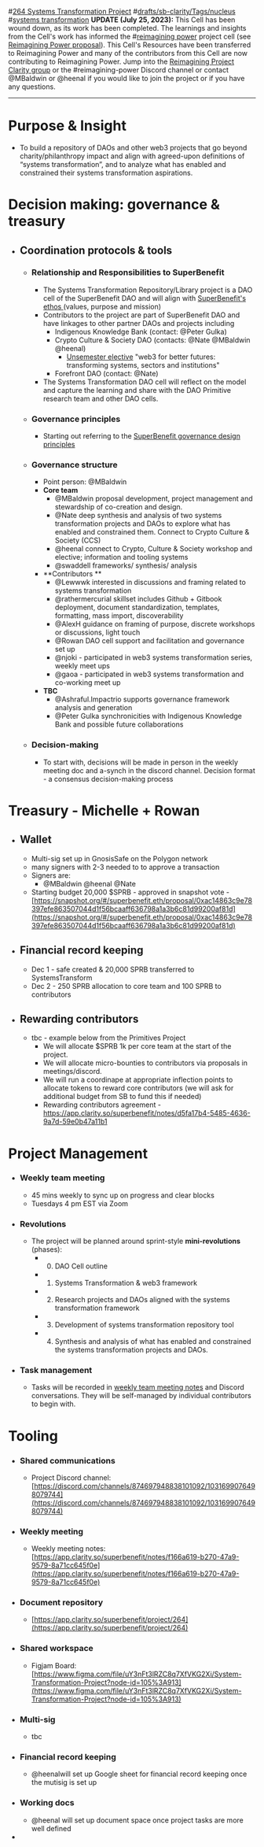 #[264 Systems Transformation Project](264%20Systems%20Transformation%20Project) #[drafts/sb-clarity/Tags/nucleus](drafts/sb-clarity/Tags/nucleus) #[systems transformation](/notes/archive/clarity/Tags/systems%20transformation.md) 
**UPDATE (July 25, 2023):** This Cell has been wound down, as its work has been completed. The learnings and insights from the Cell's work has informed the #[reimagining power](/notes/archive/clarity/Tags/reimagining%20power.md) project cell (see [Reimagining Power proposal](https://snapshot.org/#/superbenefit.eth/proposal/0xdee77e3d0c41591bec2b880928755295a3bb4658a7950a95a7e954cac6c189c2)). This Cell's Resources have been transferred to Reimagining Power and many of the contributors from this Cell are now contributing to Reimagining Power. Jump into the [Reimagining Project Clarity group](https://app.clarity.so/superbenefit/group/POW) or the #reimagining-power Discord channel or contact @MBaldwin or @heenal if you would like to join the project or if you have any questions.

---
# Purpose & Insight
- To build a repository of DAOs and other web3 projects that go beyond charity/philanthropy impact and align with agreed-upon definitions of “systems transformation”, and to analyze what has enabled and constrained their systems transformation aspirations.

# Decision making: governance & treasury
- ## Coordination protocols & tools
	- ### Relationship and Responsibilities to SuperBenefit
		- The Systems Transformation Repository/Library project is a DAO cell of the SuperBenefit DAO and will align with [SuperBenefit's ethos ](https://www.notion.so/superbenefit/SuperBenefit-s-Ethos-a1b3056c546e4ef1af9cc031a1fec0fa)(values, purpose and mission)
		- Contributors to the project are part of SuperBenefit DAO and have linkages to other partner DAOs and projects including
			- Indigenous Knowledge Bank (contact: @Peter Gulka)
			- Crypto Culture & Society DAO (contacts: @Nate @MBaldwin @heenal) 
				- [Unsemester elective](https://docs.google.com/document/d/1fbk_t7lYgT7CvbaBRnSFtIwNquovqHJ6vN-Ke8qz8Lg/edit) "web3 for better futures: transforming systems, sectors and institutions"
			- Forefront DAO (contact: @Nate)
		- The Systems Transformation DAO cell will reflect on the model and capture the learning and share with the DAO Primitive research team and other DAO cells.
	- ### Governance principles 
		- Starting out referring to the [SuperBenefit governance design principles ](https://app.clarity.so/superbenefit/work/SUP-55)
	- ### Governance structure
		- Point person: @MBaldwin 
		- **Core team**
			- @MBaldwin proposal development, project management and stewardship of co-creation and design.
			- @Nate deep synthesis and analysis of two systems transformation projects and DAOs to explore what has enabled and constrained them. Connect to Crypto Culture & Society (CCS)
			- @heenal connect to Crypto, Culture & Society workshop and elective; information and tooling systems
			- @swaddell frameworks/ synthesis/ analysis 
		- **Contributors **
			- @Lewwwk interested in discussions and framing related to systems transformation 
			- @rathermercurial skillset includes Github + Gitbook deployment, document standardization, templates, formatting, mass import, discoverability
			- @AlexH guidance on framing of purpose, discrete workshops or discussions, light touch
			- @Rowan DAO cell support and facilitation and governance set up
			- @njoki - participated in web3 systems transformation series, weekly meet ups 
			- @gaoa - participated in web3 systems transformation and co-working meet up
		- **TBC**
			- @Ashraful.Impactrio supports governance framework analysis and generation
			- @Peter Gulka synchronicities with Indigenous Knowledge Bank and possible future collaborations
	- ### Decision-making
		- To start with, decisions will be made in person in the weekly meeting doc and a-synch in the discord channel. Decision format - a consensus decision-making process

# Treasury - Michelle + Rowan
- ## Wallet 
	- Multi-sig set up in GnosisSafe on the Polygon network
	- many signers with 2-3 needed to to approve a transaction
	- Signers are:
		- @MBaldwin @heenal @Nate 
	- Starting budget 20,000 $SPRB - approved in snapshot vote - [https://snapshot.org/#/superbenefit.eth/proposal/0xac14863c9e78397efe863507044d1f56bcaaff636798a1a3b6c81d99200af81d](https://snapshot.org/#/superbenefit.eth/proposal/0xac14863c9e78397efe863507044d1f56bcaaff636798a1a3b6c81d99200af81d) 
- ## Financial record keeping
	- Dec 1 - safe created & 20,000 SPRB transferred to SystemsTransform
	- Dec 2 - 250 SPRB allocation to core team and 100 SPRB to contributors
- ## Rewarding contributors 
	- tbc - example below from the Primitives Project
		- We will allocate $SPRB 1k per core team at the start of the project. 
		- We will allocate micro-bounties to contributors via proposals in meetings/discord. 
		- We will run a coordinape at appropriate inflection points to allocate tokens to reward core contributors (we will ask for additional budget from SB to fund this if needed)
		- Rewarding contributors agreement - https://app.clarity.so/superbenefit/notes/d5fa17b4-5485-4636-9a7d-59e0b47a11b1

# Project Management
- ### Weekly team meeting
	- 45 mins weekly to sync up on progress and clear blocks
	- Tuesdays 4 pm EST via Zoom
- ### Revolutions
	- The project will be planned around sprint-style **mini-revolutions** (phases):
		- 0) DAO Cell outline
		- 1) Systems Transformation & web3 framework
		- 2) Research projects and DAOs aligned with the systems transformation framework
		- 3) Development of systems transformation repository tool
		- 4) Synthesis and analysis of what has enabled and constrained the systems transformation projects and DAOs.
- ### Task management 
	- Tasks will be recorded in [weekly team meeting notes](https://app.clarity.so/superbenefit/notes/f166a619-b270-47a9-9579-8a71cc645f0e) and Discord conversations. They will be self-managed by individual contributors to begin with.








# Tooling
- ### Shared communications
	- Project Discord channel: [https://discord.com/channels/874697948838101092/1031699076498079744](https://discord.com/channels/874697948838101092/1031699076498079744) 
- ### Weekly meeting
	- Weekly meeting notes: [https://app.clarity.so/superbenefit/notes/f166a619-b270-47a9-9579-8a71cc645f0e](https://app.clarity.so/superbenefit/notes/f166a619-b270-47a9-9579-8a71cc645f0e) 
- ### Document repository 
	- [https://app.clarity.so/superbenefit/project/264](https://app.clarity.so/superbenefit/project/264) 
- ### Shared workspace
	- Figjam Board: [https://www.figma.com/file/uY3nFt3lRZC8q7XfVKG2Xi/System-Transformation-Project?node-id=105%3A913](https://www.figma.com/file/uY3nFt3lRZC8q7XfVKG2Xi/System-Transformation-Project?node-id=105%3A913) 
- ### Multi-sig
	- tbc
- ### Financial record keeping
	- @heenalwill set up Google sheet for financial record keeping once the mutisig is set up 
- ### Working docs
	- @heenal will set up document space once project tasks are more well defined
- 
